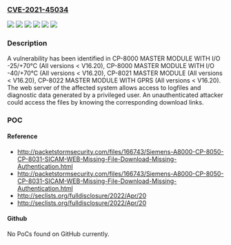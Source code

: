 ### [CVE-2021-45034](https://cve.mitre.org/cgi-bin/cvename.cgi?name=CVE-2021-45034)
![](https://img.shields.io/static/v1?label=Product&message=CP-8000%20MASTER%20MODULE%20WITH%20I%2FO%20-25%2F%2B70%C2%B0C&color=blue)
![](https://img.shields.io/static/v1?label=Product&message=CP-8000%20MASTER%20MODULE%20WITH%20I%2FO%20-40%2F%2B70%C2%B0C&color=blue)
![](https://img.shields.io/static/v1?label=Product&message=CP-8021%20MASTER%20MODULE&color=blue)
![](https://img.shields.io/static/v1?label=Product&message=CP-8022%20MASTER%20MODULE%20WITH%20GPRS&color=blue)
![](https://img.shields.io/static/v1?label=Version&message=n%2Fa&color=blue)
![](https://img.shields.io/static/v1?label=Vulnerability&message=CWE-284%3A%20Improper%20Access%20Control&color=brighgreen)

### Description

A vulnerability has been identified in CP-8000 MASTER MODULE WITH I/O -25/+70°C (All versions < V16.20), CP-8000 MASTER MODULE WITH I/O -40/+70°C (All versions < V16.20), CP-8021 MASTER MODULE (All versions < V16.20), CP-8022 MASTER MODULE WITH GPRS (All versions < V16.20). The web server of the affected system allows access to logfiles and diagnostic data generated by a privileged user. An unauthenticated attacker could access the files by knowing the corresponding download links.

### POC

#### Reference
- http://packetstormsecurity.com/files/166743/Siemens-A8000-CP-8050-CP-8031-SICAM-WEB-Missing-File-Download-Missing-Authentication.html
- http://packetstormsecurity.com/files/166743/Siemens-A8000-CP-8050-CP-8031-SICAM-WEB-Missing-File-Download-Missing-Authentication.html
- http://seclists.org/fulldisclosure/2022/Apr/20
- http://seclists.org/fulldisclosure/2022/Apr/20

#### Github
No PoCs found on GitHub currently.

